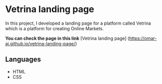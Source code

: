 # Vetrina landing page

In this project, I developed a landing page for a platform called Vetrina
which is a platform for creating Online Markets.

**You can check the page in this link**
[Vetrina landing page]
(https://omar-aj.github.io/vetrina-landing-page/)

## Languages

-   HTML
-   CSS
